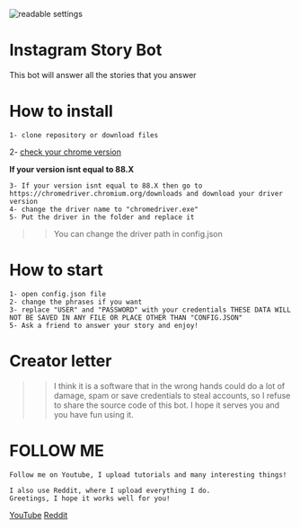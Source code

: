 ![readable settings](https://i.ibb.co/09ckR4S/Insta-Story-Bot.png)


# Instagram Story Bot
This bot will answer all the stories that you answer

# How to install
```
1- clone repository or download files
```
2- [check your chrome version](https://prnt.sc/ybtskp)

**If your version isnt equal to 88.X**
```
3- If your version isnt equal to 88.X then go to https://chromedriver.chromium.org/downloads and download your driver version
4- change the driver name to "chromedriver.exe"
5- Put the driver in the folder and replace it
```

>>You can change the driver path in config.json


# How to start
```
1- open config.json file
2- change the phrases if you want
3- replace "USER" and "PASSWORD" with your credentials THESE DATA WILL NOT BE SAVED IN ANY FILE OR PLACE OTHER THAN "CONFIG.JSON"
5- Ask a friend to answer your story and enjoy!
```
# Creator letter

>>I think it is a software that in the wrong hands could do a lot of damage, spam or save credentials to steal accounts, so I refuse to share the source code of this bot. I hope it serves you and you have fun using it.

# FOLLOW ME

```
Follow me on Youtube, I upload tutorials and many interesting things!

I also use Reddit, where I upload everything I do.
Greetings, I hope it works well for you!

```
[YouTube](https://www.youtube.com/user/leocub58)
[Reddit](https://www.reddit.com/user/leocub58)
